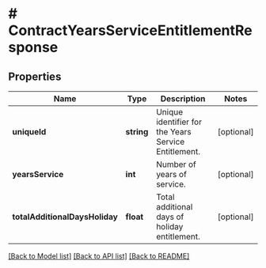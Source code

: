 # # ContractYearsServiceEntitlementResponse

## Properties

Name | Type | Description | Notes
------------ | ------------- | ------------- | -------------
**uniqueId** | **string** | Unique identifier for the Years Service Entitlement. | [optional]
**yearsService** | **int** | Number of years of service. | [optional]
**totalAdditionalDaysHoliday** | **float** | Total additional days of holiday entitlement. | [optional]

[[Back to Model list]](../../README.md#models) [[Back to API list]](../../README.md#endpoints) [[Back to README]](../../README.md)
